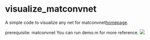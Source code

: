 # visualize_matconvnet
A simple code to visualize any net for matconvnet[homepage](http://www.vlfeat.org/matconvnet). 

prerequisite: matconvnet
You can run demo.m for more reference.
![](https://github.com/layumi/visualize_matconvnet/blob/master/test_net.png)
